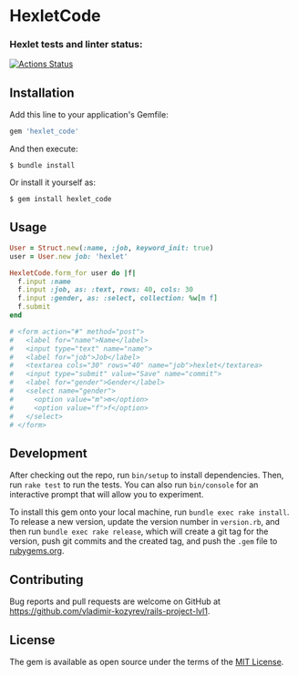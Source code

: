 # HexletCode

### Hexlet tests and linter status:
[![Actions Status](https://github.com/vladimir-kozyrev/rails-project-lvl1/workflows/hexlet-check/badge.svg)](https://github.com/vladimir-kozyrev/rails-project-lvl1/actions)

## Installation

Add this line to your application's Gemfile:

```ruby
gem 'hexlet_code'
```

And then execute:

    $ bundle install

Or install it yourself as:

    $ gem install hexlet_code

## Usage

```ruby
User = Struct.new(:name, :job, keyword_init: true)
user = User.new job: 'hexlet'

HexletCode.form_for user do |f|
  f.input :name
  f.input :job, as: :text, rows: 40, cols: 30
  f.input :gender, as: :select, collection: %w[m f]
  f.submit
end

# <form action="#" method="post">
#   <label for="name">Name</label>
#   <input type="text" name="name">
#   <label for="job">Job</label>
#   <textarea cols="30" rows="40" name="job">hexlet</textarea>
#   <input type="submit" value="Save" name="commit">
#   <label for="gender">Gender</label>
#   <select name="gender">
#     <option value="m">m</option>
#     <option value="f">f</option>
#   </select>
# </form>
```

## Development

After checking out the repo, run `bin/setup` to install dependencies. Then, run `rake test` to run the tests. You can also run `bin/console` for an interactive prompt that will allow you to experiment.

To install this gem onto your local machine, run `bundle exec rake install`. To release a new version, update the version number in `version.rb`, and then run `bundle exec rake release`, which will create a git tag for the version, push git commits and the created tag, and push the `.gem` file to [rubygems.org](https://rubygems.org).

## Contributing

Bug reports and pull requests are welcome on GitHub at https://github.com/vladimir-kozyrev/rails-project-lvl1.

## License

The gem is available as open source under the terms of the [MIT License](https://opensource.org/licenses/MIT).
